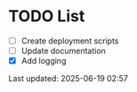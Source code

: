 # TODO List

- [ ] Create deployment scripts
- [ ] Update documentation
- [x] Add logging

Last updated: 2025-06-19 02:57
